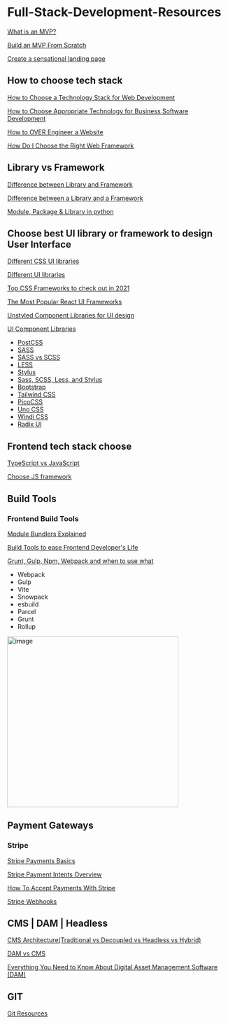 # Full-Stack-Development-Resources

[What is an MVP?](https://spdload.com/blog/what-is-mvp/)

[Build an MVP From Scratch](https://spdload.com/blog/mvp-tools/)

[Create a sensational landing page](https://spdload.com/blog/lead-generation-landing-page/)

## How to choose tech stack

[How to Choose a Technology Stack for Web Development](https://spdload.com/blog/choose-a-technology-stack-for-project/)

[How to Choose Appropriate Technology for Business Software Development](https://magora-systems.com/how-choose-technology-for-it-project/)

[How to OVER Engineer a Website](https://www.youtube.com/watch?v=Sxxw3qtb3_g)

[How Do I Choose the Right Web Framework](https://www.youtube.com/watch?v=kBgUITvR4cg)


## Library vs Framework

[Difference between Library and Framework](https://www.youtube.com/watch?v=su4PSstbMcU)

[Difference between a Library and a Framework](https://www.youtube.com/watch?v=sXA1zpv4DhA)

[Module, Package & Library in python](https://www.youtube.com/watch?v=_la8LLl072w)


## Choose best UI library or framework to design User Interface

[Different CSS UI libraries](https://www.youtube.com/watch?v=CQuTF-bkOgc)

[Different UI libraries](https://www.youtube.com/watch?v=HFr4h7WD6Hc)

[Top CSS Frameworks to check out in 2021](https://www.youtube.com/watch?v=N6SXu86bJ6I)

[The Most Popular React UI Frameworks](https://www.youtube.com/watch?v=8Fvn4as79OA)

[Unstyled Component Libraries for UI design](https://www.youtube.com/watch?v=yn6vFCRkC3c)

[UI Component Libraries](https://www.builder.io/blog/25-plus-ui-component-libraries#b-b-history-of-css-frameworks-and-libraries-b-b)

- [PostCSS](https://postcss.org/)
- [SASS](https://www.youtube.com/watch?v=akDIJa0AP5c)
- [SASS vs SCSS](https://www.youtube.com/watch?v=XLakz1yYzC0)
- [LESS](https://lesscss.org/)
- [Stylus](https://stylus-lang.com/)
- [Sass, SCSS, Less, and Stylus](https://www.youtube.com/watch?v=Tk_wcAxcinY)
- [Bootstrap](https://www.youtube.com/watch?v=svPDhmXY1Yg)
- [Tailwind CSS](https://www.youtube.com/watch?v=lHZwlzOUOZ4)
- [PicoCSS](https://picocss.com/)
- [Uno CSS](https://unocss.dev/)
- [Windi CSS](https://windicss.org/)
- [Radix UI](https://www.radix-ui.com/)


## Frontend tech stack choose

[TypeScript vs JavaScript](https://www.youtube.com/watch?v=HCXPJmtV47I)

[Choose JS framework](https://www.youtube.com/watch?v=S7X6fLbdwlc)


## Build Tools

### Frontend Build Tools

[Module Bundlers Explained](https://www.youtube.com/watch?v=5IG4UmULyoA)

[Build Tools to ease Frontend Developer's Life](https://www.youtube.com/watch?v=K5z75xaIakA)

[Grunt, Gulp, Npm, Webpack and when to use what](https://www.youtube.com/watch?v=Mn6aj4kY-j8)

 - Webpack
 - Gulp
 - Vite
 - Snowpack
 - esbuild
 - Parcel
 - Grunt
 - Rollup


<img width="391" alt="image" src="https://github.com/gourango-modak/Full-Stack-Development-Resources/assets/60336053/4317de21-3368-4330-9b00-35b5d589b6a9">



## Payment Gateways

### Stripe

[Stripe Payments Basics](https://www.youtube.com/watch?v=1XKRxeo9414)

[Stripe Payment Intents Overview](https://www.youtube.com/watch?v=K7PHc6QNaoc)

[How To Accept Payments With Stripe](https://www.youtube.com/watch?v=1r-F3FIONl8)

[Stripe Webhooks](https://www.youtube.com/watch?v=oYSLhriIZaA)


## CMS | DAM | Headless

[CMS Architecture(Traditional vs Decoupled vs Headless vs Hybrid)](https://www.youtube.com/watch?v=9Iep1S_iAWk)

[DAM vs CMS](https://www.youtube.com/watch?v=RUHiP5OHAWY)

[Everything You Need to Know About Digital Asset Management Software (DAM)](https://www.youtube.com/watch?v=vamBeAQ7EXw)


## GIT

[Git Resources](https://github.com/gourango-modak/Interview-preparation/blob/master/Git/README.md)


